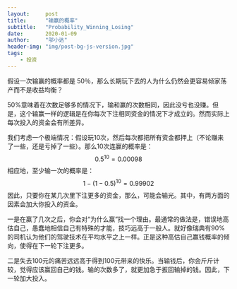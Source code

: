 ```yaml
---
layout:     post
title:      "输赢的概率"
subtitle:   "Probability_Winning_Losing"
date:       2020-01-09
author:     "邬小达"
header-img: "img/post-bg-js-version.jpg"
tags:
    - 投资
---
```


假设一次输赢的概率都是 50％，那么长期玩下去的人为什么仍然会更容易倾家荡产而不是收益均衡？

50%意味着在次数足够多的情况下，输和赢的次数相同，因此没亏也没赚。但是，这个输赢一样的逻辑是在你每次下注相同资金的情况下才成立的。然而实际上每次投入的资金会有所差异。

我们考虑一个极端情况：假设玩10次，然后每次都把所有资金都押上（不论赚来了一些，还是亏掉了一些）。那么10次连赢的概率是：
$$
0.5^{10}=0.00098
$$
相应地，至少输一次的概率是：
$$
1-(1-0.5)^{10}=0.99902
$$
因此，只要你在某几次里下注更多的资金，那么，可能会输光。其中，有两方面的因素会加大你投入的资金。

一是在赢了几次之后，你会对“为什么赢”找一个理由。最通常的做法是，错误地高估自己，愚蠢地相信自己有特殊的才能，技巧远高于一般人。就好像瑞典有90%的司机认为他们的驾驶技术在平均水平之上一样。正是这种高估自己赢钱概率的倾向，使得在下一轮下注更多。

二是失去100元的痛苦远远高于得到100元带来的快乐。当输钱后，你会斤斤计较，觉得应该赢回自己的钱。输的次数多了，就更加急于扳回输掉的钱。因此，下一轮加大投入。
